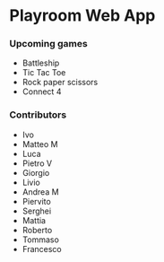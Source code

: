 # Playroom Web App

### Upcoming games

- Battleship
- Tic Tac Toe
- Rock paper scissors
- Connect 4

### Contributors

- Ivo
- Matteo M
- Luca
- Pietro V
- Giorgio 
- Livio
- Andrea M
- Piervito
- Serghei
- Mattia
- Roberto
- Tommaso
- Francesco
